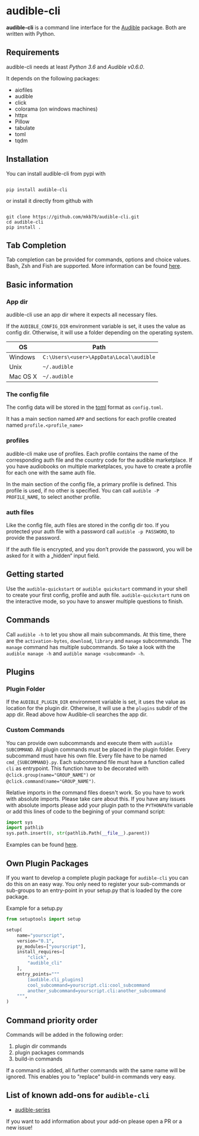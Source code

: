 # audible-cli

**audible-cli** is a command line interface for the 
[Audible](https://github.com/mkb79/Audible) package. 
Both are written with Python.

## Requirements

audible-cli needs at least *Python 3.6* and *Audible v0.6.0*.

It depends on the following packages:

* aiofiles
* audible
* click
* colorama (on windows machines)
* httpx
* Pillow
* tabulate
* toml
* tqdm

## Installation

You can install audible-cli from pypi with

```shell

pip install audible-cli

```

or install it directly from github with

```shell

git clone https://github.com/mkb79/audible-cli.git
cd audible-cli
pip install .

```

## Tab Completion

Tab completion can be provided for commands, options and choice values. Bash, 
Zsh and Fish are supported. More information can be found 
[here](https://github.com/mkb79/audible-cli/tree/master/utils/code_completion).


## Basic information

### App dir

audible-cli use an app dir where it expects all necessary files.

If the ``AUDIBLE_CONFIG_DIR`` environment variable is set, it uses the value 
as config dir. Otherwise, it will use a folder depending on the operating 
system.

| OS       | Path                                      |
| ---      | ---                                       |
| Windows  | ``C:\Users\<user>\AppData\Local\audible`` |
| Unix     | ``~/.audible``                            |
| Mac OS X | ``~/.audible``                            |

### The config file

The config data will be stored in the [toml](https://github.com/toml-lang/toml) 
format as ``config.toml``.

It has a main section named ``APP`` and sections for each profile created 
named ``profile.<profile_name>``

### profiles

audible-cli make use of profiles. Each profile contains the name of the 
corresponding auth file and the country code for the audible marketplace. If 
you have audiobooks on multiple marketplaces, you have to create a profile for 
each one with the same auth file.

In the main section of the config file, a primary profile is defined. 
This profile is used, if no other is specified. You can call 
`audible -P PROFILE_NAME`, to select another profile.

### auth files

Like the config file, auth files are stored in the config dir too. If you 
protected your auth file with a password call `audible -p PASSWORD`, to 
provide the password.

If the auth file is encrypted, and you don’t provide the password, you will be 
asked for it with a „hidden“ input field. 

## Getting started

Use the `audible-quickstart` or `audible quickstart` command in your shell 
to create your first config, profile and auth file. `audible-quickstart` 
runs on the interactive mode, so you have to answer multiple questions to finish.

## Commands

Call `audible -h` to let you show all main subcommands. At this time, there 
are the `activation-bytes`, `download`, `library` and `manage` subcommands. 
The `manage` command has multiple subcommands. So take a look with the 
`audible manage -h` and `audible manage <subcommand> -h`. 

## Plugins

### Plugin Folder

If the ``AUDIBLE_PLUGIN_DIR`` environment variable is set, it uses the value 
as location for the plugin dir. Otherwise, it will use a the `plugins` subdir 
of the app dir. Read above how Audible-cli searches the app dir.

### Custom Commands

You can provide own subcommands and execute them with `audible SUBCOMMAND`.
All plugin commands must be placed in the plugin folder. Every subcommand must 
have his own file. Every file have to be named ``cmd_{SUBCOMMAND}.py``. 
Each subcommand file must have a function called `cli` as entrypoint. 
This function have to be decorated with ``@click.group(name="GROUP_NAME")`` or  
``@click.command(name="GROUP_NAME")``.

Relative imports in the command files doesn't work. So you have to work with 
absolute imports. Please take care about this. If you have any issues with 
absolute imports please add your plugin path to the `PYTHONPATH` variable or 
add this lines of code to the begining of your command script:

```python
import sys
import pathlib
sys.path.insert(0, str(pathlib.Path(__file__).parent))
```

Examples can be found 
[here](https://github.com/mkb79/audible-cli/tree/master/plugin_cmds).


## Own Plugin Packages

If you want to develop a complete plugin package for ``audible-cli`` you can
do this on an easy way. You only need to register your sub-commands or 
sub-groups to an entry-point in your setup.py that is loaded by the core 
package.

Example for a setup.py

```python
from setuptools import setup

setup(
    name="yourscript",
    version="0.1",
    py_modules=["yourscript"],
    install_requires=[
        "click",
        "audible_cli"
    ],
    entry_points="""
        [audible.cli_plugins]
        cool_subcommand=yourscript.cli:cool_subcommand
        another_subcommand=yourscript.cli:another_subcommand
    """,
)
```

## Command priority order

Commands will be added in the following order:

1. plugin dir commands
2. plugin packages commands
3. build-in commands

If a command is added, all further commands with the same name will be ignored.
This enables you to "replace" build-in commands very easy.

## List of known add-ons for `audible-cli`

- [audible-series](https://pypi.org/project/audible-series/)

If you want to add information about your add-on please open a PR or a new issue!
